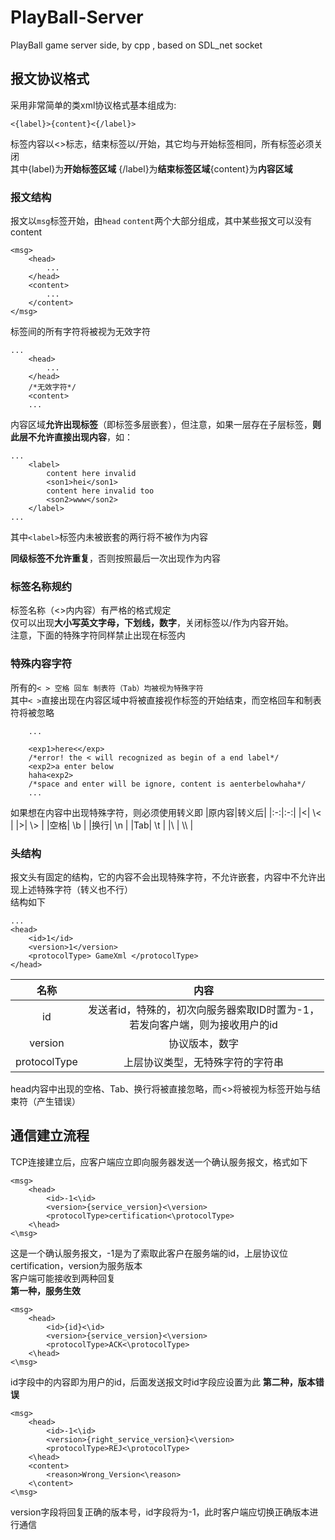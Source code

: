 # PlayBall-Server
PlayBall game server side, by cpp , based on SDL_net socket

## 报文协议格式
采用非常简单的类xml协议格式基本组成为:
```
<{label}>{content}<{/label}>
```
标签内容以<>标志，结束标签以/开始，其它均与开始标签相同，所有标签必须关闭  
其中{label}为**开始标签区域** {/label}为**结束标签区域**{content}为**内容区域**

### 报文结构
报文以```msg```标签开始，由```head``` ```content```两个大部分组成，其中某些报文可以没有content
```
<msg>
    <head>
        ...
    </head>
    <content>
        ...
    </content>
</msg>
```
标签间的所有字符将被视为无效字符
```
...
    <head>
        ...
    </head>
    /*无效字符*/
    <content>
    ...
```
内容区域**允许出现标签**（即标签多层嵌套），但注意，如果一层存在子层标签，**则此层不允许直接出现内容**，如：
```
...
    <label>
        content here invalid
        <son1>hei</son1>
        content here invalid too
        <son2>www</son2>
    </label>
...
```
其中```<label>```标签内未被嵌套的两行将不被作为内容

**同级标签不允许重复**，否则按照最后一次出现作为内容

### 标签名称规约
标签名称（<>内内容）有严格的格式规定  
仅可以出现**大小写英文字母，下划线，数字**，关闭标签以/作为内容开始。  
注意，下面的特殊字符同样禁止出现在标签内

### 特殊内容字符
所有的```< > 空格 回车 制表符（Tab）均被视为特殊字符```  
其中```< >```直接出现在内容区域中将被直接视作标签的开始结束，而空格回车和制表符将被忽略
```
    ...
    
    <exp1>here<</exp>
    /*error! the < will recognized as begin of a end label*/
    <exp2>a enter below
    haha<exp2>
    /*space and enter will be ignore, content is aenterbelowhaha*/
    ...
```

如果想在内容中出现特殊字符，则必须使用转义即
|原内容|转义后|
|:-:|:-:|
|<| \\< |
|>| \\> |
|空格| \\b |
|换行| \\n |
|Tab| \\t |
|\\ | \\\\ |

### 头结构
报文头有固定的结构，它的内容不会出现特殊字符，不允许嵌套，内容中不允许出现上述特殊字符（转义也不行）  
结构如下
```
...
<head>
    <id>1</id>
    <version>1</version>
    <protocolType> GameXml </protocolType>
</head>
```
|名称|内容|
|:-:|:-:|
|id|发送者id，特殊的，初次向服务器索取ID时置为-1，<br>若发向客户端，则为接收用户的id|
|version|协议版本，数字|
|protocolType|上层协议类型，无特殊字符的字符串|  

head内容中出现的空格、Tab、换行将被直接忽略，而<>将被视为标签开始与结束符（产生错误）

## 通信建立流程

TCP连接建立后，应客户端应立即向服务器发送一个确认服务报文，格式如下
```
<msg>
    <head>
        <id>-1<\id>
        <version>{service_version}<\version>
        <protocolType>certification<\protocolType>
    <\head>
<\msg>
```
这是一个确认服务报文，-1是为了索取此客户在服务端的id，上层协议位certification，version为服务版本  
客户端可能接收到两种回复  
**第一种，服务生效**
```
<msg>
    <head>
        <id>{id}<\id>
        <version>{service_version}<\version>
        <protocolType>ACK<\protocolType>
    <\head>
<\msg>
```
id字段中的内容即为用户的id，后面发送报文时id字段应设置为此
**第二种，版本错误**
```
<msg>
    <head>
        <id>-1<\id>
        <version>{right_service_version}<\version>
        <protocolType>REJ<\protocolType>
    <\head>
    <content>
        <reason>Wrong_Version<\reason>
    <\content>
<\msg>
```
version字段将回复正确的版本号，id字段将为-1，此时客户端应切换正确版本进行通信